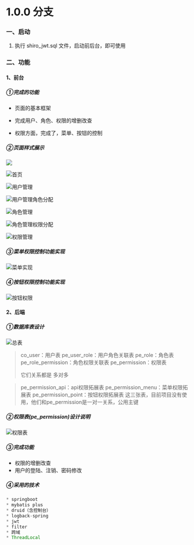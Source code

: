 # 1.0.0 分支

### 一、启动

1. 执行 shiro_jwt.sql 文件，启动前后台，即可使用



### 二、功能

#### 1、前台

##### ①完成的功能

* 页面的基本框架

* 完成用户、角色、权限的增删改查

 * 权限方面，完成了，菜单、按钮的控制

   

##### ②页面样式展示

<img src="https://github.com/Dame0912/Java-Vue/blob/1.0.0/md%E5%9B%BE%E7%89%87/%E7%99%BB%E9%99%86%E9%A1%B5%E9%9D%A2.png?raw=true" />



![首页](https://github.com/Dame0912/Java-Vue/blob/1.0.0/md%E5%9B%BE%E7%89%87/%E9%A6%96%E9%A1%B5.png?raw=true)

![用户管理](https://github.com/Dame0912/Java-Vue/blob/1.0.0/md%E5%9B%BE%E7%89%87/%E7%94%A8%E6%88%B7%E7%AE%A1%E7%90%86.png?raw=true)

![用户管理角色分配](https://github.com/Dame0912/Java-Vue/blob/1.0.0/md%E5%9B%BE%E7%89%87/%E7%94%A8%E6%88%B7%E7%AE%A1%E7%90%86%E8%A7%92%E8%89%B2%E5%88%86%E9%85%8D.png?raw=true)

![角色管理](https://github.com/Dame0912/Java-Vue/blob/1.0.0/md%E5%9B%BE%E7%89%87/%E8%A7%92%E8%89%B2%E7%AE%A1%E7%90%86.png?raw=true)

![角色管理权限分配](https://github.com/Dame0912/Java-Vue/blob/1.0.0/md%E5%9B%BE%E7%89%87/%E8%A7%92%E8%89%B2%E7%AE%A1%E7%90%86%E6%9D%83%E9%99%90%E5%88%86%E9%85%8D.png?raw=true)

![权限管理](https://github.com/Dame0912/Java-Vue/blob/1.0.0/md%E5%9B%BE%E7%89%87/%E6%9D%83%E9%99%90%E7%AE%A1%E7%90%86.png?raw=true)





##### ③菜单权限控制功能实现

![菜单实现](https://github.com/Dame0912/Java-Vue/blob/1.0.0/md%E5%9B%BE%E7%89%87/%E8%8F%9C%E5%8D%95%E6%9D%83%E9%99%90%E7%94%9F%E6%88%90%E9%80%BB%E8%BE%91.png?raw=true)



##### ④按钮权限控制功能实现

![按钮权限](https://github.com/Dame0912/Java-Vue/blob/1.0.0/md%E5%9B%BE%E7%89%87/%E6%8C%89%E9%92%AE%E6%9D%83%E9%99%90%E7%94%9F%E6%88%90%E9%80%BB%E8%BE%91.png?raw=true)





#### 2、后端

##### ①数据库表设计

![总表](https://github.com/Dame0912/Java-Vue/blob/1.0.0/md%E5%9B%BE%E7%89%87/%E6%95%B0%E6%8D%AE%E5%BA%93%E8%A1%A8.png?raw=true)

>co_user：用户表
>pe_user_role：用户角色关联表
>pe_role：角色表
>pe_role_permission：角色权限关联表
>pe_permission：权限表
>
>它们关系都是 多对多



>pe_permission_api：api权限拓展表
>pe_permission_menu：菜单权限拓展表
>pe_permission_point：按钮权限拓展表
>这三张表，目前项目没有使用，他们和pe_permission是一对一关系，公用主键



##### ②权限表(pe_permission)设计说明

![权限表](https://github.com/Dame0912/Java-Vue/blob/1.0.0/md%E5%9B%BE%E7%89%87/%E6%95%B0%E6%8D%AE%E5%BA%93%E8%A1%A8%E2%80%94%E6%9D%83%E9%99%90%E8%A1%A8.png?raw=true)



##### ③完成功能

* 权限的增删改查
* 用户的登陆、注销、密码修改

##### ④采用的技术

```java
* springboot
* mybatis plus
* druid（含控制台）
* logback-spring
* jwt
* filter
* 跨域
* ThreadLocal
```











































